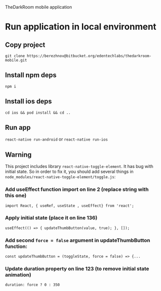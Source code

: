 TheDarkRoom mobile application

# Run application in local environment

## Copy project

`git clone https://berezhnov@bitbucket.org/edentechlabs/thedarkroom-mobile.git`

## Install npm deps

`npm i`

## Install ios deps

`cd ios && pod install && cd ..`

## Run app 

`react-native run-android` or `react-native run-ios`

## Warning

This project includes library `react-native-toggle-element`. It has bug with initial state.
So in order to fix it, you should add several things in `node_modules/react-native-toggle-element/toggle.js`:

### Add useEffect function import on line 2 (replace string with this one)

`import React, { useRef, useState , useEffect} from 'react';`

### Apply initial state (place it on line 136)
` useEffect(() =>
   {
     updateThumbButton(value, true);
   }, []);
`

### Add second `force = false` argument in updateThumbButton function:

`
 const updateThumbButton = (toggleState, force = false) => {...
`

### Update duration property on line 123 (to remove initial state animation)

`duration: force ? 0 : 350`
